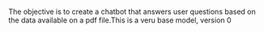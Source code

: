 The objective is to create a chatbot that answers user questions based on the 
data available on a pdf file.This is a veru base model, version 0
